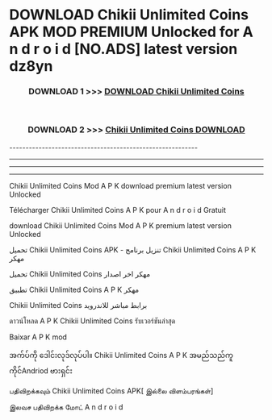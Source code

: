 # DOWNLOAD Chikii Unlimited Coins  APK MOD PREMIUM Unlocked for A n d r o i d [NO.ADS] latest version dz8yn 



<div align="center">

<h3>DOWNLOAD 1 >>> <a href="https://getmod2.web.app/?judul=Chikii Unlimited Coins ">DOWNLOAD Chikii Unlimited Coins </a></h3><br>

<h3>DOWNLOAD 2 >>> <a href="https://getmod2.web.app/?judul=Chikii Unlimited Coins ">Chikii Unlimited Coins  DOWNLOAD </a></h3>

</div>
----------------------------------------------------------

----------------------------------------------------------

----------------------------------------------------------

----------------------------------------------------------

Chikii Unlimited Coins  Mod A P K download premium latest version Unlocked

Télécharger Chikii Unlimited Coins  A P K pour A n d r o i d Gratuit

download Chikii Unlimited Coins  Mod A P K premium latest version Unlocked

تحميل Chikii Unlimited Coins  APK - تنزيل برنامج Chikii Unlimited Coins  A P K مهكر

تحميل Chikii Unlimited Coins  مهكر اخر اصدار

تطبيق Chikii Unlimited Coins  A P K مهكر

Chikii Unlimited Coins  برابط مباشر للاندرويد

ดาวน์โหลด A P K Chikii Unlimited Coins  รับเวอร์ชันล่าสุด

Baixar A P K mod

အက်ပ်ကို ဒေါင်းလုဒ်လုပ်ပါ။ Chikii Unlimited Coins  A P K အမည်သည်ကူကိုင်Andriod ဗားရှင်း

பதிவிறக்கவும் Chikii Unlimited Coins  APK[ இல்லை விளம்பரங்கள்] 
 
இலவச பதிவிறக்க மோட் A n d r o i d



